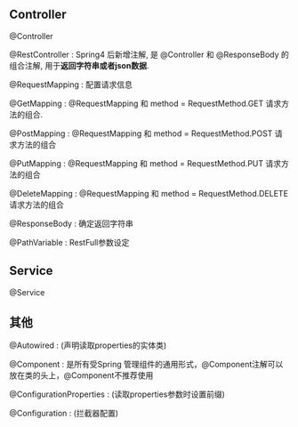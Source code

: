 ## Controller
@Controller

@RestController : Spring4 后新增注解, 是 @Controller 和 @ResponseBody 的组合注解, 用于**返回字符串或者json数据**.

@RequestMapping : 配置请求信息

@GetMapping : @RequestMapping 和 method = RequestMethod.GET 请求方法的组合.

@PostMapping : @RequestMapping 和 method = RequestMethod.POST 请求方法的组合

@PutMapping : @RequestMapping 和 method = RequestMethod.PUT 请求方法的组合

@DeleteMapping : @RequestMapping 和 method = RequestMethod.DELETE 请求方法的组合

@ResponseBody : 确定返回字符串

@PathVariable : RestFull参数设定

## Service
@Service

## 其他
@Autowired : (声明读取properties的实体类)

@Component : 是所有受Spring 管理组件的通用形式，@Component注解可以放在类的头上，@Component不推荐使用

@ConfigurationProperties : (读取properties参数时设置前缀)

@Configuration : (拦截器配置)